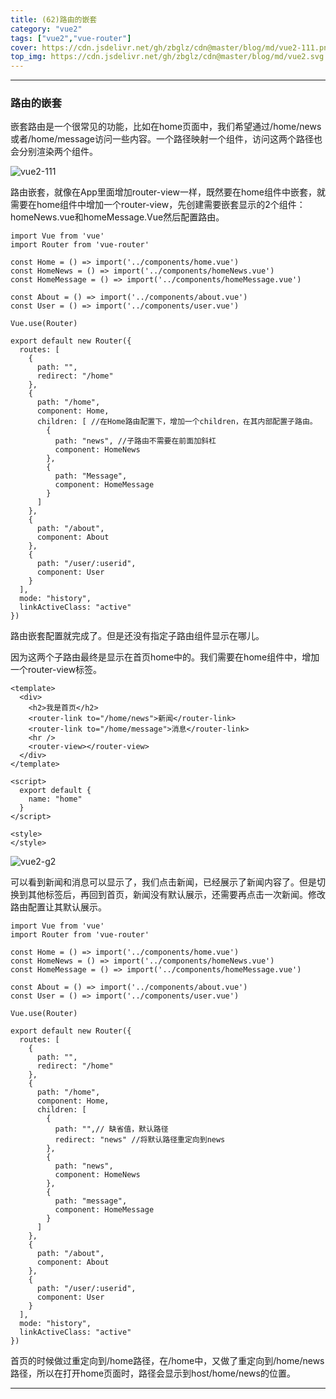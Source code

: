 ```yaml
---
title: (62)路由的嵌套
category: "vue2"
tags: ["vue2","vue-router"]
cover: https://cdn.jsdelivr.net/gh/zbglz/cdn@master/blog/md/vue2-111.png
top_img: https://cdn.jsdelivr.net/gh/zbglz/cdn@master/blog/md/vue2.svg
---
```


***

### 路由的嵌套


嵌套路由是一个很常见的功能，比如在home页面中，我们希望通过/home/news或者/home/message访问一些内容。一个路径映射一个组件，访问这两个路径也会分别渲染两个组件。

![vue2-111](https://cdn.jsdelivr.net/gh/zbglz/cdn@master/blog/md/vue2-111.png)

路由嵌套，就像在App里面增加router-view一样，既然要在home组件中嵌套，就需要在home组件中增加一个router-view，先创建需要嵌套显示的2个组件：homeNews.vue和homeMessage.Vue然后配置路由。


    import Vue from 'vue'
    import Router from 'vue-router'
    
    const Home = () => import('../components/home.vue')
    const HomeNews = () => import('../components/homeNews.vue')
    const HomeMessage = () => import('../components/homeMessage.vue')
    
    const About = () => import('../components/about.vue')
    const User = () => import('../components/user.vue')
    
    Vue.use(Router)
    
    export default new Router({
      routes: [
        {
          path: "",
          redirect: "/home"
        },
        {
          path: "/home",
          component: Home,
          children: [ //在Home路由配置下，增加一个children，在其内部配置子路由。
            {
              path: "news", //子路由不需要在前面加斜杠
              component: HomeNews
            },
            {
              path: "Message",
              component: HomeMessage
            }
          ]
        },
        {
          path: "/about",
          component: About
        },
        {
          path: "/user/:userid",
          component: User
        }
      ],
      mode: "history",
      linkActiveClass: "active"
    })


路由嵌套配置就完成了。但是还没有指定子路由组件显示在哪儿。

因为这两个子路由最终是显示在首页home中的。我们需要在home组件中，增加一个router-view标签。


    <template>
      <div>
        <h2>我是首页</h2>
        <router-link to="/home/news">新闻</router-link>
        <router-link to="/home/message">消息</router-link>
        <hr />
        <router-view></router-view>
      </div>
    </template>
    
    <script>
      export default {
        name: "home"
      }
    </script>
    
    <style>
    </style>


![vue2-g2](https://cdn.jsdelivr.net/gh/zbglz/cdn@master/blog/md/vue2-g2.gif)

可以看到新闻和消息可以显示了，我们点击新闻，已经展示了新闻内容了。但是切换到其他标签后，再回到首页，新闻没有默认展示，还需要再点击一次新闻。修改路由配置让其默认展示。


    import Vue from 'vue'
    import Router from 'vue-router'
    
    const Home = () => import('../components/home.vue')
    const HomeNews = () => import('../components/homeNews.vue')
    const HomeMessage = () => import('../components/homeMessage.vue')
    
    const About = () => import('../components/about.vue')
    const User = () => import('../components/user.vue')
    
    Vue.use(Router)
    
    export default new Router({
      routes: [
        {
          path: "",
          redirect: "/home"
        },
        {
          path: "/home",
          component: Home,
          children: [
            {
              path: "",// 缺省值，默认路径
              redirect: "news" //将默认路径重定向到news
            },
            {
              path: "news",
              component: HomeNews
            },
            {
              path: "message",
              component: HomeMessage
            }
          ]
        },
        {
          path: "/about",
          component: About
        },
        {
          path: "/user/:userid",
          component: User
        }
      ],
      mode: "history",
      linkActiveClass: "active"
    })


首页的时候做过重定向到/home路径，在/home中，又做了重定向到/home/news路径，所以在打开home页面时，路径会显示到host/home/news的位置。


***